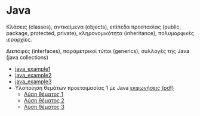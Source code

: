 # Java

Κλάσεις (classes), αντικείμενα (objects), επίπεδα προστασίας (public, package, protected, private), κληρονομικότητα (inheritance), πολυμορφικές ιεραρχίες.

Διεπαφές (interfaces), παραμετρικοί τύποι (generics), συλλογές της Java (java collections)

* [java_example1](./java_example1/README.md)
* [java_example2](./java_example2/README.md)
* [java_example3](./java_example3/README.md)
* Υλοποίηση θεμάτων προετοιμασίας 1 με Java [εκφωνήσεις (pdf)](./../../preparation/proodos.pdf)
  * [Λύση θέματος 1](./prepare01a/README.md)
  * [Λύση θέματος 2](./prepare01a/README.md)
  * [Λύση θέματος 3](./prepare01a/README.md)
